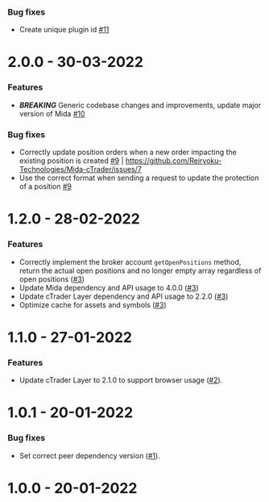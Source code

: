 ### Bug fixes
* Create unique plugin id [#11](https://github.com/Reiryoku-Technologies/Mida-cTrader/pull/11)

2.0.0 - 30-03-2022
===================
### Features
* **_BREAKING_** Generic codebase changes and improvements, update major version of Mida [#10](https://github.com/Reiryoku-Technologies/Mida-cTrader/pull/10)

### Bug fixes
* Correctly update position orders when a new order impacting the existing position is created [#9](https://github.com/Reiryoku-Technologies/Mida-cTrader/pull/9) | https://github.com/Reiryoku-Technologies/Mida-cTrader/issues/7
* Use the correct format when sending a request to update the protection of a position [#9](https://github.com/Reiryoku-Technologies/Mida-cTrader/pull/9)

1.2.0 - 28-02-2022
===================
### Features
* Correctly implement the broker account `getOpenPositions` method, return the actual open positions and no longer empty array regardless of open positions ([#3](https://github.com/Reiryoku-Technologies/Mida-cTrader/pull/3))
* Update Mida dependency and API usage to 4.0.0 ([#3](https://github.com/Reiryoku-Technologies/Mida-cTrader/pull/3))
* Update cTrader Layer dependency and API usage to 2.2.0 ([#3](https://github.com/Reiryoku-Technologies/Mida-cTrader/pull/3))
* Optimize cache for assets and symbols ([#3](https://github.com/Reiryoku-Technologies/Mida-cTrader/pull/3))

1.1.0 - 27-01-2022
===================
### Features
* Update cTrader Layer to 2.1.0 to support browser usage ([#2](https://github.com/Reiryoku-Technologies/Mida-cTrader/pull/2)).

1.0.1 - 20-01-2022
===================
### Bug fixes
* Set correct peer dependency version ([#1](https://github.com/Reiryoku-Technologies/Mida-cTrader/pull/1)).

1.0.0 - 20-01-2022
===================
